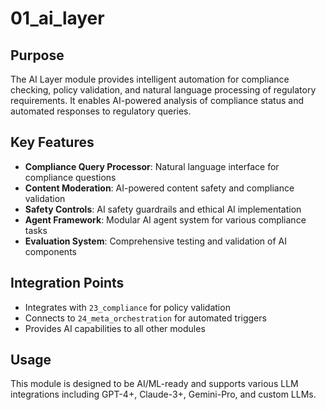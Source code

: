 # 01_ai_layer

## Purpose

The AI Layer module provides intelligent automation for compliance checking, policy validation, and natural language processing of regulatory requirements. It enables AI-powered analysis of compliance status and automated responses to regulatory queries.

## Key Features

- **Compliance Query Processor**: Natural language interface for compliance questions
- **Content Moderation**: AI-powered content safety and compliance validation
- **Safety Controls**: AI safety guardrails and ethical AI implementation
- **Agent Framework**: Modular AI agent system for various compliance tasks
- **Evaluation System**: Comprehensive testing and validation of AI components

## Integration Points

- Integrates with `23_compliance` for policy validation
- Connects to `24_meta_orchestration` for automated triggers
- Provides AI capabilities to all other modules

## Usage

This module is designed to be AI/ML-ready and supports various LLM integrations including GPT-4+, Claude-3+, Gemini-Pro, and custom LLMs.